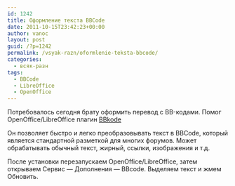 ```yaml
---
id: 1242
title: Оформление текста BBCode
date: 2011-10-15T23:42:23+00:00
author: vanoc
layout: post
guid: /?p=1242
permalink: /vsyak-razn/oformlenie-teksta-bbcode/
categories:
  - всяк-разн
tags:
  - BBCode
  - LibreOffice
  - OpenOffice
---
```

Потребовалось сегодня брату оформить перевод с BB-кодами. Помог OpenOffice/LibreOffice плагин <a href="http://extensions.services.openoffice.org/en/project/BBkode" target="_blank">BBkode</a>

Он позволяет быстро и легко преобразовывать текст в BBCode, который является стандартной разметкой для многих форумов. Может обрабатывать обычный текст, жирный, ссылки, изображения и т.д.

После установки перезапускаем OpenOffice/LibreOffice, затем открываем Сервис &#8212; Дополнения &#8212; BBcode. Выделяем текст и жмем Обновить.